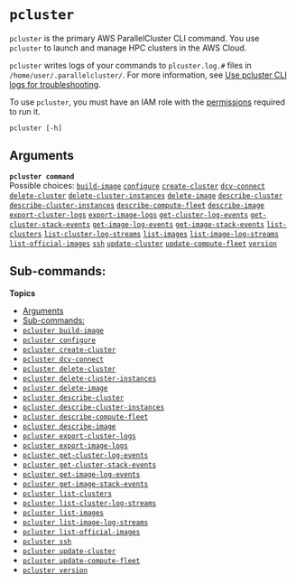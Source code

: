 # `pcluster`<a name="pcluster-v3"></a>

`pcluster` is the primary AWS ParallelCluster CLI command\. You use `pcluster` to launch and manage HPC clusters in the AWS Cloud\.

`pcluster` writes logs of your commands to `plcuster.log.#` files in `/home/user/.parallelcluster/`\. For more information, see [Use pcluster CLI logs for troubleshooting](troubleshooting-v3.md#troubleshooting-v3-pc-cli-logs)\.

To use `pcluster`, you must have an IAM role with the [permissions](iam-roles-in-parallelcluster-v3.md#iam-roles-in-parallelcluster-v3-example-user-policies) required to run it\.

```
pcluster [-h]
```

## Arguments<a name="pcluster.arguments-v3"></a>

**`pcluster command`**  
Possible choices: [`build-image`](pcluster.build-image-v3.md) [`configure`](pcluster.configure-v3.md) [`create-cluster`](pcluster.create-cluster-v3.md) [`dcv-connect`](pcluster.dcv-connect-v3.md) [`delete-cluster`](pcluster.delete-cluster-v3.md) [`delete-cluster-instances`](pcluster.delete-cluster-instances-v3.md) [`delete-image`](pcluster.delete-image-v3.md) [`describe-cluster`](pcluster.describe-cluster-v3.md) [`describe-cluster-instances`](pcluster.describe-cluster-instances-v3.md) [`describe-compute-fleet`](pcluster.describe-compute-fleet-v3.md) [`describe-image`](pcluster.describe-image-v3.md) [`export-cluster-logs`](pcluster.export-cluster-logs-v3.md) [`export-image-logs`](pcluster.export-image-logs-v3.md) [`get-cluster-log-events`](pcluster.get-cluster-log-events-v3.md) [`get-cluster-stack-events`](pcluster.get-cluster-stack-events-v3.md) [`get-image-log-events`](pcluster.get-image-log-events-v3.md) [`get-image-stack-events`](pcluster.get-image-stack-events-v3.md) [`list-clusters`](pcluster.list-clusters-v3.md) [`list-cluster-log-streams`](pcluster.list-cluster-log-streams-v3.md) [`list-images`](pcluster.list-images-v3.md) [`list-image-log-streams`](pcluster.list-image-log-streams-v3.md) [`list-official-images`](pcluster.list-official-images-v3.md) [`ssh`](pcluster.ssh-v3.md) [`update-cluster`](pcluster.update-cluster-v3.md) [`update-compute-fleet`](pcluster.update-compute-fleet-v3.md) [`version`](pcluster.version-v3.md)

## Sub\-commands:<a name="pcluster.subcommands-v3"></a>

**Topics**
+ [Arguments](#pcluster.arguments-v3)
+ [Sub\-commands:](#pcluster.subcommands-v3)
+ [`pcluster build-image`](pcluster.build-image-v3.md)
+ [`pcluster configure`](pcluster.configure-v3.md)
+ [`pcluster create-cluster`](pcluster.create-cluster-v3.md)
+ [`pcluster dcv-connect`](pcluster.dcv-connect-v3.md)
+ [`pcluster delete-cluster`](pcluster.delete-cluster-v3.md)
+ [`pcluster delete-cluster-instances`](pcluster.delete-cluster-instances-v3.md)
+ [`pcluster delete-image`](pcluster.delete-image-v3.md)
+ [`pcluster describe-cluster`](pcluster.describe-cluster-v3.md)
+ [`pcluster describe-cluster-instances`](pcluster.describe-cluster-instances-v3.md)
+ [`pcluster describe-compute-fleet`](pcluster.describe-compute-fleet-v3.md)
+ [`pcluster describe-image`](pcluster.describe-image-v3.md)
+ [`pcluster export-cluster-logs`](pcluster.export-cluster-logs-v3.md)
+ [`pcluster export-image-logs`](pcluster.export-image-logs-v3.md)
+ [`pcluster get-cluster-log-events`](pcluster.get-cluster-log-events-v3.md)
+ [`pcluster get-cluster-stack-events`](pcluster.get-cluster-stack-events-v3.md)
+ [`pcluster get-image-log-events`](pcluster.get-image-log-events-v3.md)
+ [`pcluster get-image-stack-events`](pcluster.get-image-stack-events-v3.md)
+ [`pcluster list-clusters`](pcluster.list-clusters-v3.md)
+ [`pcluster list-cluster-log-streams`](pcluster.list-cluster-log-streams-v3.md)
+ [`pcluster list-images`](pcluster.list-images-v3.md)
+ [`pcluster list-image-log-streams`](pcluster.list-image-log-streams-v3.md)
+ [`pcluster list-official-images`](pcluster.list-official-images-v3.md)
+ [`pcluster ssh`](pcluster.ssh-v3.md)
+ [`pcluster update-cluster`](pcluster.update-cluster-v3.md)
+ [`pcluster update-compute-fleet`](pcluster.update-compute-fleet-v3.md)
+ [`pcluster version`](pcluster.version-v3.md)